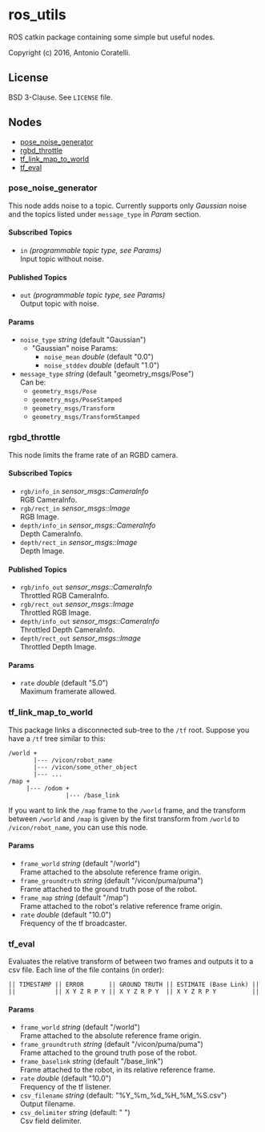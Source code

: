 # ros_utils

ROS catkin package containing some simple but useful nodes.

Copyright (c) 2016, Antonio Coratelli.



## License

BSD 3-Clause. See `LICENSE` file.



## Nodes

- [pose_noise_generator](#pose_noise_generator)
- [rgbd_throttle](#rgbd_throttle)
- [tf_link_map_to_world](#tf_link_map_to_world)
- [tf_eval](#tf_eval)


### pose_noise_generator
This node adds noise to a topic.
Currently supports only *Gaussian* noise and the topics listed under `message_type` in *Param* section.

#### Subscribed Topics
- `in` *(programmable topic type, see Params)*<br/>
  Input topic without noise.

#### Published Topics
- `out` *(programmable topic type, see Params)*<br/>
  Output topic with noise.

#### Params
- `noise_type` *string* (default "Gaussian")<br/>
  - "Gaussian" noise Params:
    - `noise_mean` *double* (default "0.0")
    - `noise_stddev` *double* (default "1.0")
- `message_type` *string* (default "geometry_msgs/Pose")<br/>
  Can be:
  - `geometry_msgs/Pose`
  - `geometry_msgs/PoseStamped`
  - `geometry_msgs/Transform`
  - `geometry_msgs/TransformStamped`


### rgbd_throttle
This node limits the frame rate of an RGBD camera.

#### Subscribed Topics
- `rgb/info_in` *sensor_msgs::CameraInfo*<br/>
  RGB CameraInfo.
- `rgb/rect_in` *sensor_msgs::Image*<br/>
  RGB Image.
- `depth/info_in` *sensor_msgs::CameraInfo*<br/>
  Depth CameraInfo.
- `depth/rect_in` *sensor_msgs::Image*<br/>
  Depth Image.

#### Published Topics
- `rgb/info_out` *sensor_msgs::CameraInfo*<br/>
  Throttled RGB CameraInfo.
- `rgb/rect_out` *sensor_msgs::Image*<br/>
  Throttled RGB Image.
- `depth/info_out` *sensor_msgs::CameraInfo*<br/>
  Throttled Depth CameraInfo.
- `depth/rect_out` *sensor_msgs::Image*<br/>
  Throttled Depth Image.

#### Params
- `rate` *double* (default "5.0")<br/>
  Maximum framerate allowed.


### tf_link_map_to_world
This package links a disconnected sub-tree to the `/tf` root.
Suppose you have a `/tf` tree similar to this:
```
/world +
       |--- /vicon/robot_name
       |--- /vicon/some_other_object
       |--- ...
/map +
     |--- /odom +
                |--- /base_link
```
If you want to link the `/map` frame to the `/world` frame, and the transform
between `/world` and `/map` is given by the first transform from
`/world` to `/vicon/robot_name`, you can use this node.

#### Params
- `frame_world` *string* (default "/world")<br/>
  Frame attached to the absolute reference frame origin.
- `frame_groundtruth` *string* (default "/vicon/puma/puma")<br/>
  Frame attached to the ground truth pose of the robot.
- `frame_map` *string* (default "/map")<br/>
  Frame attached to the robot's relative reference frame origin.
- `rate` *double* (default "10.0")<br/>
  Frequency of the tf broadcaster.


### tf_eval
Evaluates the relative transform of between two frames and outputs it to a csv
file. Each line of the file contains (in order):
```
|| TIMESTAMP || ERROR       || GROUND TRUTH || ESTIMATE (Base Link) ||
||           || X Y Z R P Y || X Y Z R P Y  || X Y Z R P Y          ||
```

#### Params
- `frame_world` *string* (default "/world")<br/>
  Frame attached to the absolute reference frame origin.
- `frame_groundtruth` *string* (default "/vicon/puma/puma")<br/>
  Frame attached to the ground truth pose of the robot.
- `frame_baselink` *string* (default "/base_link")<br/>
  Frame attached to the robot, in its relative reference frame.
- `rate` *double* (default "10.0")<br/>
  Frequency of the tf listener.
- `csv_filename` *string* (default: "%Y_%m_%d_%H_%M_%S.csv")<br/>
  Output filename.
- `csv_delimiter` *string* (default: " ")<br/>
  Csv field delimiter.

